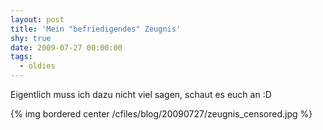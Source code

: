 ```yaml
---
layout: post
title: 'Mein "befriedigendes" Zeugnis'
shy: true
date: 2009-07-27 00:00:00
tags:
  - oldies
---
```


Eigentlich muss ich dazu nicht viel sagen, schaut es euch an :D

{% img bordered center /cfiles/blog/20090727/zeugnis_censored.jpg %}
